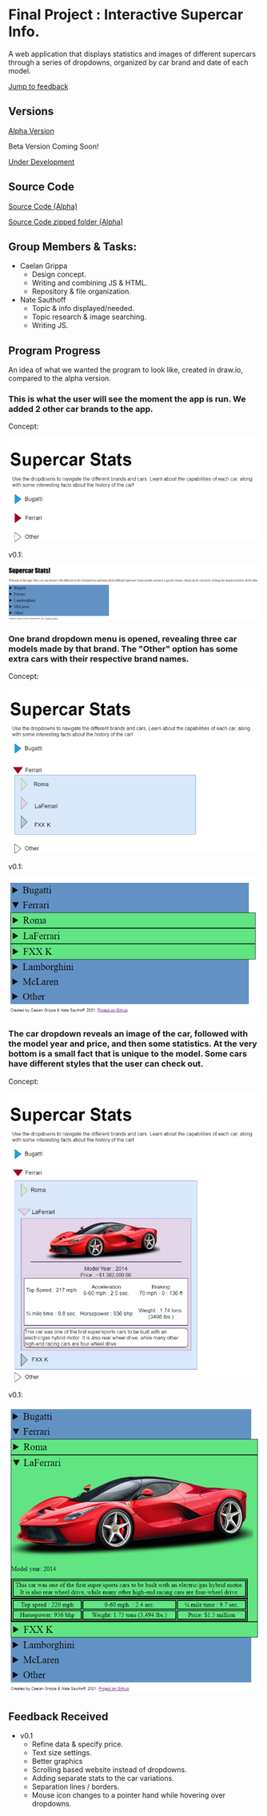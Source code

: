 # Final Project : Interactive Supercar Info.

A web application that displays statistics and images of different supercars through a series of dropdowns, organized by car brand and date of each model.

[Jump to feedback](https://github.com/CG-SKYLN/Program.Project/blob/gh-pages/README.md#feedback-received)

## Versions
[Alpha Version](https://supercar-stats.caelangrippa.repl.co/)

Beta Version Coming Soon!

[Under Development](https://supercarstatsdevelopment.caelangrippa.repl.co/)

## Source Code
[Source Code (Alpha)](https://github.com/CG-SKYLN/Program.Project/tree/gh-pages/src/Supercar-Stats)

[Source Code zipped folder (Alpha)](https://github.com/CG-SKYLN/Program.Project/blob/gh-pages/src/Supercar-Stats.zip)

## Group Members & Tasks:
  - Caelan Grippa
      - Design concept.
      - Writing and combining JS & HTML.
      - Repository & file organization.
  - Nate Sauthoff
      - Topic & info displayed/needed.
      - Topic research & image searching.
      - Writing JS.

## Program Progress
An idea of what we wanted the program to look like, created in draw.io, compared to the alpha version.

### This is what the user will see the moment the app is run. We added 2 other car brands to the app.

Concept:

![ProgramConcept](https://github.com/CG-SKYLN/Program.Project/blob/gh-pages/images/ConceptStarting.png)

v0.1:

![FinalResult](https://github.com/CG-SKYLN/Program.Project/blob/gh-pages/images/Final-Result.png)


### One brand dropdown menu is opened, revealing three car models made by that brand. The "Other" option has some extra cars with their respective brand names.

Concept:

![ConceptDropdown1](https://github.com/CG-SKYLN/Program.Project/blob/gh-pages/images/ConceptDropdown1.png)

v0.1:

![FinalResult1](https://github.com/CG-SKYLN/Program.Project/blob/gh-pages/images/Final-Result-1.png)


### The car dropdown reveals an image of the car, followed with the model year and price, and then some statistics. At the very bottom is a small fact that is unique to the model. Some cars have different styles that the user can check out.

Concept:

![ConceptDropdown2](https://github.com/CG-SKYLN/Program.Project/blob/gh-pages/images/ConceptDropdown2.png)

v0.1:

![FinalResult2](https://github.com/CG-SKYLN/Program.Project/blob/gh-pages/images/Final-Result-2.png)


## Feedback Received

- v0.1
  - Refine data & specify price.
  - Text size settings.
  - Better graphics
  - Scrolling based website instead of dropdowns.
  - Adding separate stats to the car variations.
  - Separation lines / borders.
  - Mouse icon changes to a pointer hand while hovering over dropdowns.

